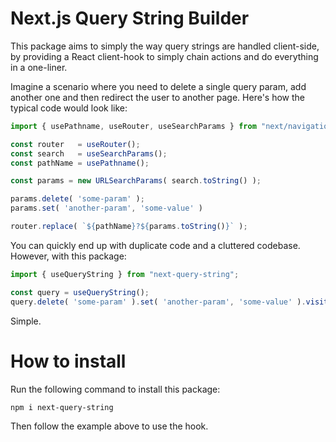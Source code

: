 # Next.js Query String Builder

This package aims to simply the way query strings are handled client-side, by providing a React client-hook to simply chain actions
and do everything in a one-liner.

Imagine a scenario where you need to delete a single query param, add another one and then redirect the user to another page. Here's how the typical code would look like:

```typescript
import { usePathname, useRouter, useSearchParams } from "next/navigation";

const router   = useRouter();
const search   = useSearchParams();
const pathName = usePathname();

const params = new URLSearchParams( search.toString() );

params.delete( 'some-param' );
params.set( 'another-param', 'some-value' )

router.replace( `${pathName}?${params.toString()}` );
```

You can quickly end up with duplicate code and a cluttered codebase. However, with this package:

```typescript
import { useQueryString } from "next-query-string";

const query = useQueryString();
query.delete( 'some-param' ).set( 'another-param', 'some-value' ).visit();
```

Simple.

# How to install

Run the following command to install this package:

```bash
npm i next-query-string
```

Then follow the example above to use the hook.